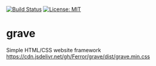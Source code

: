 [![Build Status](https://travis-ci.org/Ferror/grave.svg?branch=master)](https://travis-ci.org/Ferror/grave)
[![License: MIT](	https://img.shields.io/apm/l/vim-mode.svg)](https://opensource.org/licenses/MIT)

# grave
Simple HTML/CSS website framework
https://cdn.jsdelivr.net/gh/Ferror/grave/dist/grave.min.css
